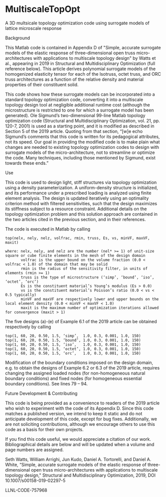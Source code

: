 # MultiscaleTopOpt
A 3D multsicale topology optimization code using surrogate models of lattice microscale response

Background

This Matlab code is contained in Appendix D of "Simple, accurate surrogate models of the elastic response of three-dimensional open truss micro-architectures with applications to multiscale topology design" by Watts et al., appearing in 2019 in Structural and Multidisciplinary Optimization (full reference below). This article derives polynomial surrogate models of the homogenized elasticity tensor for each of the Isotruss, octet truss, and ORC truss architectures as a function of the relative density and material properties of their constituent solid. 

This code shows how these surrogate models can be incorporated into a standard topology optimization code, converting it into a multiscale topology design tool at negligible additional runtime cost (although the microstructure is restricted to one for which a surrogate model has been generated). Ole Sigmund’s two-dimensional 99-line Matlab topology optimization code  (Structural and Multidisciplinary Optimization, vol. 21, pp. 120-7, 2001) is used as a starting point, and it is modified as described in Section 5 of the 2019 article. Quoting from that section, “[w]e echo Sigmund’s comments that this code is written for its pedagogical attributes, not its speed. Our goal in providing the modified code is to make plain what changes are needed to existing topology optimization codes to design with surrogate models of the micro-architecture, not to streamline or optimize the code. Many techniques, including those mentioned by Sigmund, exist towards these ends.”
 
Use

This code is used to design light, stiff structures via topology optimization using a density parameterization. A uniform-density structure is initialized, and its performance under a prescribed loading is analyzed using finite element analysis. The design is updated iteratively using an optimality criterion method with filtered sensitivities, such that the design maximizes its stiffness subject to a resource constraint. Additional details on the topology optimization problem and this solution approach are contained in the two articles cited in the previous section, and in their references.

The code is executed in Matlab by calling

    top(nelx, nely, nelz, volfrac, rmin, truss, Es, vs, minVF, maxVF, maxit) 
 
    where: nelx, nely, and nelz are the number (nel* >= 1) of unit-size square or cube finite elements in the mesh of the design domain
           volfrac is the upper bound on the volume fraction (0.0 < volfrac < 1.0) of the domain that may be solid
           rmin is the radius of the sensitivity filter, in units of elements (rmin >= 1)
           truss is the type of microstructure (‘simp’, ‘bound’, ‘iso’, ‘octet’, ‘orc’)
           Es is the constituent material’s Young’s modulus (Es > 0.0)
           vs is the constituent material’s Poisson’s ratio (0.0 < vs < 0.5 typically)
           minVF and maxVF are respectively lower and upper bounds on the local element density (0.0 < minVF < maxVF < 1.0)
           maxit is the maximum number of optimization iterations allowed for convergence (maxit > 1)

The five designs (a)-(e) of Example 6.1 of the 2019 article can be obtained respectively by calling

    top(1, 60, 20, 0.50, 1.5, ‘simp’,  1.0, 0.3, 0.001, 1.0, 150)
    top(1, 60, 20, 0.50, 1.5, ‘bound’, 1.0, 0.3, 0.001, 1.0, 150) 
    top(1, 60, 20, 0.50, 1.5, ‘iso’,   1.0, 0.3, 0.001, 1.0, 150) 
    top(1, 60, 20, 0.50, 1.5, ‘octet’, 1.0, 0.3, 0.001, 1.0, 150) 
    top(1, 60, 20, 0.50, 1.5, ‘orc’,   1.0, 0.3, 0.001, 1.0, 150) 

Modification of the boundary conditions imposed on the design domain, e.g. to obtain the designs of Example 6.2 or 6.3 of the 2019 article, requires changing the assigned loaded nodes (for non-homogeneous natural boundary conditions) and fixed nodes (for homogeneous essential boundary conditions). See lines 79 – 94. 

Future Development & Contributing

This code is being provided as a convenience to readers of the 2019 article who wish to experiment with the code of its Appendix D. Since this code matches a published version, we intend to keep it static and do not anticipate development of this code, except for bug fixes. Additionally, we are not soliciting contributions, although we encourage others to use this code as a basis for their own projects. 

If you find this code useful, we would appreciate a citation of our work. Bibliographical details are below and will be updated when a volume and page numbers are assigned.

Seth Watts, William Arrighi, Jun Kudo, Daniel A. Tortorelli, and Daniel A. White, “Simple, accurate surrogate models of the elastic response of three-dimensional open truss micro-architectures with applications to multiscale topology design," Structural and Multidisciplinary Optimization, 2019, DOI 10.1007/s00158-019-02297-5

LLNL-CODE-757968
